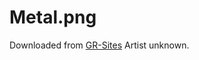 # Metal.png
Downloaded from [GR-Sites](http://www.grsites.com/archive/textures/view/source=archive/id=3831/)
Artist unknown.
